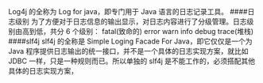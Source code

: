 Log4j 的全称为 Log for java，即专门用于 Java 语言的日志记录工具。
####日志级别
为了方便对于日志信息的输出显示，对日志内容进行了分级管理。日志级别由高到低，共分 6 个级别：
fatal(致命的)
error
warn
info
debug
trace(堆栈)
####slf4j 
slf4j 的全称是 Simple Loging Facade For Java，即它仅仅是一个为 Java 程序提供日志输出的统一接口，并不是一个具体的日志实现方案，就比如 JDBC 一样，只是一种规则而已。所以单独的 slf4j 是不能工作的，必须搭配其他具体的日志实现方案，

